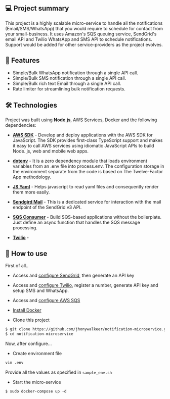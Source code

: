 ## 💻 Project summary

This project is a highly scalable micro-service to handle all the notifications (Email/SMS/WhatsApp) that you would require to schedule for contact from your small-business. It uses Amazon's SQS queuing service, SendGrid's email API and Twilio WhatsApp and SMS API to schedule notifications. Support would be added for other service-providers as the project evolves.

## 🚩 Features

- Simple/Bulk WhatsApp notification through a single API call.
- Simple/Bulk SMS notification through a single API call.
- Simple/Bulk rich text Email through a single API call.
- Rate limiter for streamlining bulk notification requests.

## 🛠 Technologies

Project was built using **Node.js**, AWS Services, Docker and the following dependencies:

- **[AWS SDK](https://www.npmjs.com/package/aws-sdk)** - Develop and deploy applications with the AWS SDK for JavaScript. The SDK provides first-class TypeScript support and makes it easy to call AWS services using idiomatic JavaScript APIs to build Node. js, web and mobile web apps.

- **[dotenv](https://www.npmjs.com/package/dotenv)** - It is a zero dependency module that loads environment variables from an .env file into process.env. The configuration storage in the environment separate from the code is based on The Twelve-Factor App methodology.

- **[JS Yaml](https://www.npmjs.com/package/js-yaml)** - Helps javascript to read yaml files and consequently render them more easily.

- **[Sendgird Mail](https://www.npmjs.com/package/@sendgrid/mail)** - This is a dedicated service for interaction with the mail endpoint of the SendGrid v3 API.

- **[SQS Consumer](https://www.npmjs.com/package/sqs-consumer)** - Build SQS-based applications without the boilerplate. Just define an async function that handles the SQS message processing.

- **[Twilio](https://www.npmjs.com/package/twilio)** -

## 🔖 How to use

First of all..

- Access and [configure SendGrid](https://sendgrid.com/solutions/email-api/), then generate an API key

- Access and [configure Twilio](https://www.twilio.com/docs/usage/tutorials/how-to-use-your-free-trial-account), register a number, generate API key and setup SMS and WhatsApp.
- Access and [configure AWS SQS](https://docs.aws.amazon.com/pt_br/sdk-for-javascript/v2/developer-guide/sqs-examples-send-receive-messages.html)
- [Install Docker](https://docs.docker.com/engine/install/)
- Clone this project

```bash
$ git clone https://github.com/jhonywalkeer/notification-microservice.git
$ cd notification-microservice

```

Now, after configure...

- Create environment file

```bash
vim .env
```

Provide all the values as specified in `sample_env.sh`

- Start the micro-service

```
$ sudo docker-compose up -d
```
